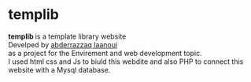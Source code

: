 # templib
<strong>templib </strong>is a template library website <br>
Develped by <a href="https://www.github.com/inawi">abderrazzaq laanoui</a><br>
as a project for the Envirement and web development topic.<br>
I used html css and Js to biuld this webdite and also PHP to connect this website with a Mysql database.
